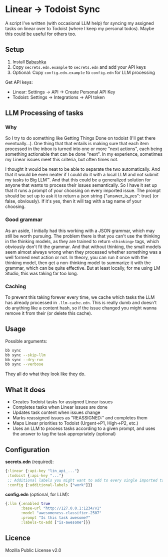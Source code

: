 # Linear -> Todoist Sync

A script I've written (with occasional LLM help) for syncing my assigned tasks 
on linear over to Todoist (where I keep my personal todos). Maybe this could be
useful for others too.

## Setup

1. Install [Babashka](https://babashka.org/)
2. Copy `secrets.edn.example` to `secrets.edn` and add your API keys
3. Optional: Copy `config.edn.example` to `config.edn` for LLM processing

Get API keys:
- Linear: Settings -> API -> Create Personal API Key
- Todoist: Settings -> Integrations -> API token

## LLM Processing of tasks

### Why
So I try to do something like Getting Things Done on todoist (I'll get there
eventually...). One thing that that entails is making sure that each item
processed in the inbox is turned into one or more "next actions", each being
something actionable that can be done "next". In my experience, sometimes my
Linear issues meet this criteria, but often times not.

I thought it would be neat to be able to separate the two automatically. And
that it would be even neater if I could do it with a local LLM and not submit
my tasks to Big LLM™. And that this could be a generalized solution for anyone
that wants to process their issues semantically. So I have it set up that it
runs a prompt of your choosing on every imported issue. The prompt should be
set up to ask it to return a json string {"answer_is_yes": true} (or false,
obviously). If it's yes, then it will tag with a tag name of your choosing.

### Good grammar
As an aside, I initially had this working with a JSON grammar, which may
still be worth pursuing. The problem there is that you can't use the thinking
in the thinking models, as they are trained to return `<thinking>` tags, which
obviously don't fit the grammar. And that without thinking, the small models
seem almost always wrong when they processed whether something was a well
formed next action or not. In theory, you can run it once with the thinking
model, then get a non-thinking model to summarize it with the grammar, which
can be quite effective. But at least locally, for me using LM Studio, this
was taking far too long.

### Caching
To prevent this taking forever every time, we cache which tasks the LLM has
already processed in `.llm-cache.edn`. This is really dumb and doesn't do
anything like a content hash, so if the issue changed you might wanna remove
it from their (or delete this cache).

## Usage

Possible arguments:
```bash
bb sync
bb sync --skip-llm
bb sync --dry-run
bb sync --verbose
```

They all do what they look like they do.

## What it does

- Creates Todoist tasks for assigned Linear issues
- Completes tasks when Linear issues are done
- Updates task content when issues change
- Marks reassigned issues as "REASSIGNED:" and completes them
- Maps Linear priorities to Todoist (Urgent→P1, High→P2, etc.)
- Uses an LLM to process tasks according to a given prompt, and uses the answer
  to tag the task appropriately (optional)

## Configuration

**secrets.edn** (required):
```clojure
{:linear {:api-key "lin_api_..."}
 :todoist {:api-key "..."}
 ;; Additional labels you might want to add to every single imported task
 :config {:additional-labels ["work"]}}
```

**config.edn** (optional, for LLM):
```clojure
{:llm {:enabled true
       :base-url "http://127.0.0.1:1234/v1"
       :model "awesomeness-classifier-2507"
       :prompt "Is this task awesome?"
       :labels-to-add ["is-awesome"]}}
```

## Licence

Mozilla Public License v2.0

